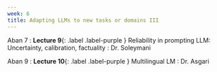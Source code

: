 ```yaml
---
week: 6
title: Adapting LLMs to new tasks or domains III
---
```


Aban 7
: **Lecture 9**{: .label .label-purple } Reliability in prompting LLM: Uncertainty, calibration, factuality
  : Dr. Soleymani

Aban 9
: **Lecture 10**{: .label .label-purple } Multilingual LM
  : Dr. Asgari